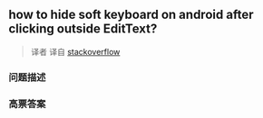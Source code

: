 ## how to hide soft keyboard on android after clicking outside EditText?

> 译者 译自 [stackoverflow](http://stackoverflow.com/questions/4165414/how-to-hide-soft-keyboard-on-android-after-clicking-outside-edittext) 

### 问题描述 

### 高票答案 

